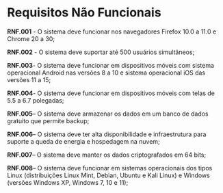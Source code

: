 # Requisitos Não Funcionais

**RNF.001** - O sistema deve funcionar nos navegadores Firefox 10.0 a 11.0 e Chrome 20 a 30;

**RNF.002** - O sistema deve suportar até 500 usuários simultâneos;

**RNF.003**- O sistema deve funcionar em dispositivos móveis com sistema operacional Android nas versões 8 a 10 e sistema operacional iOS das versões 11 a 15;

**RNF.004**- O sistema deve funcionar em dispositivos móveis com telas de 5.5 a 6.7 polegadas;

**RNF.005**– O sistema deve armazenar os dados em um banco de dados gratuito que permite backup;

**RNF.006**– O sistema deve ter alta disponibilidade e infraestrutura para suporte a queda de energia e hospedagem na nuvem;

**RNF.007**– O sistema deve manter os dados criptografados em 64 bits;

**RNF.008**– O sistema deve funcionar em sistemas operacionais dos tipos Linux (distribuições Linux Mint, Debian, Ubuntu e Kali Linux) e Windows (versões Windows XP, Windows 7, 10 e 11);
